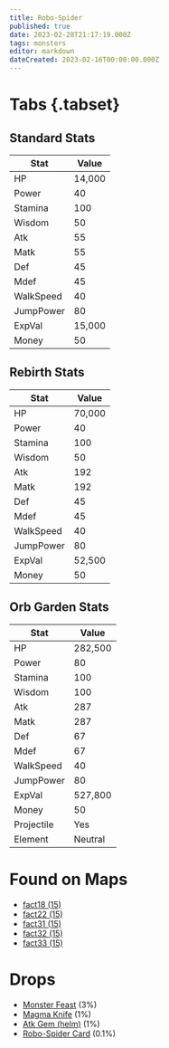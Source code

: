 ```yaml
---
title: Robo-Spider
published: true
date: 2023-02-28T21:17:19.000Z
tags: monsters
editor: markdown
dateCreated: 2023-02-16T00:00:00.000Z
---
```


# Tabs {.tabset}

## Standard Stats

|Stat|Value|
|-|-|
|HP|14,000|
|Power|40|
|Stamina|100|
|Wisdom|50|
|Atk|55|
|Matk|55|
|Def|45|
|Mdef|45|
|WalkSpeed|40|
|JumpPower|80|
|ExpVal|15,000|
|Money|50|
## Rebirth Stats

|Stat|Value|
|-|-|
|HP|70,000|
|Power|40|
|Stamina|100|
|Wisdom|50|
|Atk|192|
|Matk|192|
|Def|45|
|Mdef|45|
|WalkSpeed|40|
|JumpPower|80|
|ExpVal|52,500|
|Money|50|
## Orb Garden Stats

|Stat|Value|
|-|-|
|HP|282,500|
|Power|80|
|Stamina|100|
|Wisdom|100|
|Atk|287|
|Matk|287|
|Def|67|
|Mdef|67|
|WalkSpeed|40|
|JumpPower|80|
|ExpVal|527,800|
|Money|50|
|Projectile|Yes|
|Element|Neutral|

# Found on Maps
 * [fact18 (15)](/maps/fact18)
 * [fact22 (15)](/maps/fact22)
 * [fact31 (15)](/maps/fact31)
 * [fact32 (15)](/maps/fact32)
 * [fact33 (15)](/maps/fact33)

# Drops
 * [Monster Feast](/items/monster-feast) (3%)
 * [Magma Knife](/items/magma-knife) (1%)
 * [Atk Gem (helm)](/items/atk-gem-helm) (1%)
 * [Robo-Spider Card](/items/robo-spider-card) (0.1%)
